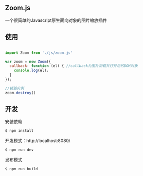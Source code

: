 ## Zoom.js

一个很简单的Javascript原生面向对象的图片缩放插件

## 使用
```js

import Zoom from './js/zoom.js'

var zoom = new Zoom({
  callback: function (el) { //callback为图片加载并打开后的DOM对象
    console.log(el);
  }
});

//销毁实例
zoom.destroy()

```
## 开发

安装依赖
```sh
$ npm install
```

开发模式：http://localhost:8080/
```sh
$ npm run dev
```

发布模式
```sh
$ npm run build
```
